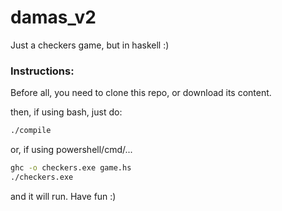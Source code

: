 # damas_v2
Just a checkers game, but in haskell :)

### Instructions:
Before all, you need to clone this repo, or download its content.

then, if using bash, just do:
```sh
./compile
```

or, if using powershell/cmd/...
```sh
ghc -o checkers.exe game.hs
./checkers.exe
```

and it will run. Have fun :)
